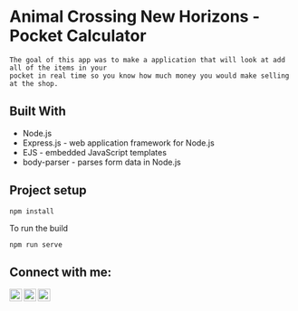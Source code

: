 # Animal Crossing New Horizons - Pocket Calculator 
    The goal of this app was to make a application that will look at add all of the items in your
    pocket in real time so you know how much money you would make selling at the shop.

## Built With
 - Node.js
 - Express.js - web application framework for Node.js
 - EJS - embedded JavaScript templates
 - body-parser - parses form data in Node.js 

 ## Project setup
```
npm install
```
To run the build
```
npm run serve
```

## Connect with me:
[<img align = "left" alt="Billy Sims-Roush | Twitter" width = "22px" src='https://cdn.icon-icons.com/icons2/1/PNG/256/social_Twitter_38.png' /> ][twitter]
[<img align = "left" alt="Billy Sims-Roush | Instagram" width = "22px" src="https://cdn.icon-icons.com/icons2/1/PNG/256/social_instagram_3.png" /> ][instagram]
[<img align = "left" alt="Billy Sims-Roush | Linkedin" width = "22px" src="https://cdn.icon-icons.com/icons2/1/PNG/256/sociallinkedin_member_30.png"/>][linkedin]




<!-- [website]: -->
[twitter]: https://twitter.com/bsidebilly
[instagram]: https://instagram.com/bsidebilly
[linkedin]: https://linkedin.com/in/williamsimsroush

